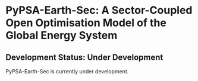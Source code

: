 # PyPSA-Earth-Sec: A Sector-Coupled Open Optimisation Model of the Global Energy System

## Development Status: Under Development

PyPSA-Earth-Sec is currently under development.